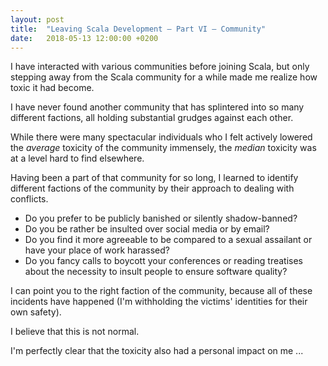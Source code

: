 ```yaml
---
layout: post
title:  "Leaving Scala Development – Part VI – Community"
date:   2018-05-13 12:00:00 +0200
---
```


I have interacted with various communities before joining Scala, but only
stepping away from the Scala community for a while made me realize how toxic it
had become.

I have never found another community that has splintered into so many different
factions, all holding substantial grudges against each other.

While there were many spectacular individuals who I felt actively lowered the
_average_ toxicity of the community immensely, the _median_ toxicity was at a
level hard to find elsewhere.

Having been a part of that community for so long, I learned to identify
different factions of the community by their approach to dealing with conflicts.

- Do you prefer to be publicly banished or silently shadow-banned?
- Do you be rather be insulted over social media or by email?
- Do you find it more agreeable to be compared to a sexual assailant or have
  your place of work harassed?
- Do you fancy calls to boycott your conferences or reading treatises about the
  necessity to insult people to ensure software quality?

I can point you to the right faction of the community, because all of these
incidents have happened (I'm withholding the victims' identities for their own
safety).

I believe that this is not normal.

I'm perfectly clear that the toxicity also had a personal impact on me ...

